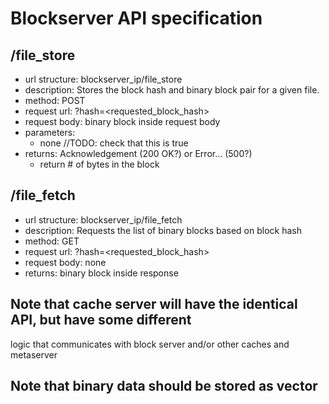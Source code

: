 # Blockserver API specification

## /file_store
* url structure: blockserver_ip/file_store
* description: Stores the block hash and binary block pair for a given file.
* method: POST
* request url: ?hash=\<requested_block_hash>
* request body: binary block inside request body
* parameters: 
    * none //TODO: check that this is true
* returns: Acknowledgement (200 OK?) or Error... (500?)
    * return # of bytes in the block

## /file_fetch
* url structure: blockserver_ip/file_fetch
* description: Requests the list of binary blocks based on block hash
* method: GET
* request url: ?hash=\<requested_block_hash>
* request body: none
* returns: binary block inside response

## Note that cache server will have the identical API, but have some different
logic that communicates with block server and/or other caches and metaserver

## Note that binary data should be stored as vector<char>
